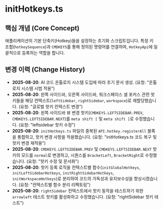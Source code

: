 # initHotkeys.ts

## 핵심 개념 (Core Concept)
애플리케이션의 기본 단축키(Hotkey)들을 설정하는 초기화 스크립트입니다. 특정 키 조합(`hotkeySequence`)과 `CMDKEYS`를 통해 정의된 명령어를 연결하여, `HotkeyApi`에 일괄적으로 등록하는 역할을 합니다.

## 변경 이력 (Change History)
- **2025-08-20**: AI 코드 온톨로지 시스템 도입에 따라 초기 문서 생성. (요청: "온톨로지 시스템 시범 적용")
- **2025-08-20**: 왼쪽 사이드바, 오른쪽 사이드바, 워크스페이스 셀 포커스 관련 핫키들을 해당 컨텍스트(`leftSidebar`, `rightSidebar`, `workspace`)로 재할당했습니다. (요청: "글로벌 핫키 컨텍스트 변경")
- **2025-08-20**: 왼쪽 사이드바 뷰 변경 핫키(`CMDKEYS.LEFTSIDEBAR.PREV`, `CMDKEYS.LEFTSIDEBAR.NEXT`)를 `meta shift [` 및 `meta shift ]`로 수정했습니다. (요청: "leftsidebar 핫키 수정")
- **2025-08-20**: `initHotkeys.ts` 파일의 중복된 `API.hotkey.registerAll` 블록을 통합하고, 핫키 변경 사항을 적용했습니다. (요청: "initHotkeys.ts 코드 복구 및 핫키 변경 재적용")
- **2025-08-20**: `CMDKEYS.LEFTSIDEBAR.PREV` 및 `CMDKEYS.LEFTSIDEBAR.NEXT` 핫키의 모드를 `normal`로 변경하고, 시퀀스를 `BracketLeft`, `BracketRight`로 수정했습니다. (요청: "핫키 수정 및 문서화")
- **2025-08-20**: 핫키 등록 로직을 컨텍스트별 함수(`initGlobalHotkeys`, `initLeftSidebarHotkeys`, `initRightSidebarHotkeys`, `initWorkspaceHotkeys`)로 분리하여 코드의 가독성과 유지보수성을 향상시켰습니다. (요청: "컨텍스트별 함수 분리 리팩토링")
- **2025-08-20**: `rightSidebar` 컨텍스트에서 핫키 동작을 테스트하기 위한 `arrowleft` 테스트 핫키를 활성화하고 수정했습니다. (요청: "rightSidebar 핫키 테스트")
